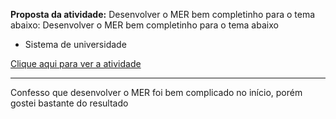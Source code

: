 **Proposta da atividade:** Desenvolver o MER bem completinho para o tema abaixo:                                                                                                                                                                        Desenvolver o MER bem completinho para o tema abaixo
 - Sistema de universidade

<a href="https://docs.google.com/document/d/1FC5Llyyx2sUkP5O-tiDcp9hVUxg1Lw6aKogOJQB74RU/edit?usp=sharing">
Clique aqui para ver a atividade
</a>
<hr>

Confesso que desenvolver o MER foi bem complicado no início, porém gostei bastante do resultado
